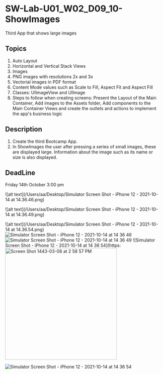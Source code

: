 # SW-Lab-U01_W02_D09_10-ShowImages
Third App that shows large images 

## Topics
1. Auto Layout
2. Horizontal and Vertical Stack Views
3. Images 
4. PNG images with resolutions 2x and 3x
5. Vectorial images in PDF format
6. Content Mode values such as Scale to Fill, Aspect Fit and Aspect Fill
7. Classes: UIImageView and UIImage
8. Steps to follow when creating screens: Present the Layout of the Main Container, Add images to the Assets folder, Add components to the Main Container Views and create the outlets and actions to implement the app's business logic

## Description
1. Create the third Bootcamp App. 
2. In ShowImages the user after pressing a series of small images, these are displayed large. Information about the image such as its name or size is also displayed.

## DeadLine 
Friday 14th October 3:00 pm

![alt text](/Users/aa/Desktop/Simulator Screen Shot - iPhone 12 - 2021-10-14 at 14.36.46.png)

![alt text](/Users/aa/Desktop/Simulator Screen Shot - iPhone 12 - 2021-10-14 at 14.36.49.png)

![alt text](/Users/aa/Desktop/Simulator Screen Shot - iPhone 12 - 2021-10-14 at 14.36.54.png)
![Simulator Screen Shot - iPhone 12 - 2021-10-14 at 14 36 46](https://user-images.githubusercontent.com/90204829/137313123-357de4b2-ff1b-4e7a-b901-179e272984fc.png)
![Simulator Screen Shot - iPhone 12 - 2021-10-14 at 14 36 49](https://user-images.githubusercontent.com/90204829/137313144-83fc2f28-8e1d-4c3b-89a4-62c77d465662.png)
![Simulator Screen Shot - iPhone 12 - 2021-10-14 at 14 36 54](https:<img width="359" alt="Screen Shot 1443-03-08 at 2 58 57 PM" src="https://user-images.githubusercontent.com/90204829/137313198-90b218e4-8716-4e96-8ba5-33a752a2b454.png">

![Simulator Screen Shot - iPhone 12 - 2021-10-14 at 14 36 54](https://user-images.githubusercontent.com/90204829/137313525-50faf617-af74-45f9-93b5-7906570e9220.png)
